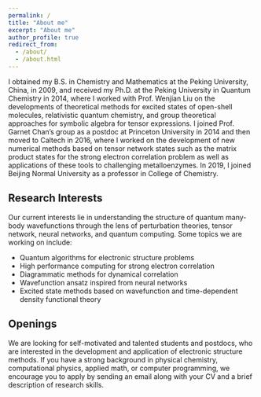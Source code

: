 ```yaml
---
permalink: /
title: "About me"
excerpt: "About me"
author_profile: true
redirect_from: 
  - /about/
  - /about.html
---
```


I obtained my B.S. in Chemistry and Mathematics at the Peking University, China, in 2009, and received my Ph.D. at the Peking University in Quantum Chemistry in 2014, where I worked with Prof. Wenjian Liu on the developments of theoretical methods for excited states of open-shell molecules, relativistic quantum chemistry, and group theoretical approaches for symbolic algebra for tensor expressions. I joined Prof. Garnet Chan’s group as a postdoc at Princeton University in 2014 and then moved to Caltech in 2016, where I worked on the development of new numerical methods based on tensor network states such as the matrix product states for the strong electron correlation problem as well as applications of these tools to challenging metalloenzymes. In 2019, I joined Beijing Normal University as a professor in College of Chemistry. 

## Research Interests

Our current interests lie in understanding the structure of quantum many-body wavefunctions through the lens of perturbation theories, tensor network, neural networks, and quantum computing. Some topics we are working on include:

- Quantum algorithms for electronic structure problems
- High performance computing for strong electron correlation
- Diagrammatic methods for dynamical correlation
- Wavefunction ansatz inspired from neural networks
- Excited state methods based on wavefunction and time-dependent density functional theory

## Openings

We are looking for self-motivated and talented students and postdocs, who are interested in the development and application of electronic structure methods. If you have a strong background in physical chemistry, computational physics, applied math, or computer programming, we encourage you to apply by sending an email along with your CV and a brief description of research skills.

